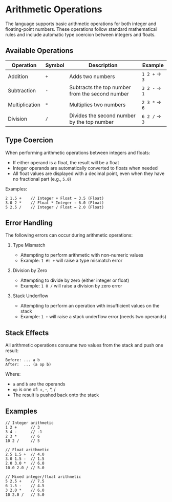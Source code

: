 # Arithmetic Operations

The language supports basic arithmetic operations for both integer and floating-point numbers. These operations follow standard mathematical rules and include automatic type coercion between integers and floats.

## Available Operations

| Operation | Symbol | Description | Example |
|-----------|--------|-------------|---------|
| Addition | `+` | Adds two numbers | `1 2 +` → `3` |
| Subtraction | `-` | Subtracts the top number from the second number | `3 2 -` → `1` |
| Multiplication | `*` | Multiplies two numbers | `2 3 *` → `6` |
| Division | `/` | Divides the second number by the top number | `6 2 /` → `3` |

## Type Coercion

When performing arithmetic operations between integers and floats:
- If either operand is a float, the result will be a float
- Integer operands are automatically converted to floats when needed
- All float values are displayed with a decimal point, even when they have no fractional part (e.g., `5.0`)

Examples:
```
2 1.5 +    // Integer + Float → 3.5 (Float)
3.0 2 *    // Float * Integer → 6.0 (Float)
5 2.5 /    // Integer / Float → 2.0 (Float)
```

## Error Handling

The following errors can occur during arithmetic operations:

1. Type Mismatch
   - Attempting to perform arithmetic with non-numeric values
   - Example: `1 #t +` will raise a type mismatch error

2. Division by Zero
   - Attempting to divide by zero (either integer or float)
   - Example: `1 0 /` will raise a division by zero error

3. Stack Underflow
   - Attempting to perform an operation with insufficient values on the stack
   - Example: `1 +` will raise a stack underflow error (needs two operands)

## Stack Effects

All arithmetic operations consume two values from the stack and push one result:

```
Before: ... a b
After:  ... (a op b)
```

Where:
- `a` and `b` are the operands
- `op` is one of: +, -, *, /
- The result is pushed back onto the stack

## Examples

```
// Integer arithmetic
1 2 +      // 3
3 4 -      // -1
2 3 *      // 6
10 2 /     // 5

// Float arithmetic
2.5 1.5 +  // 4.0
3.0 1.5 -  // 1.5
2.0 3.0 *  // 6.0
10.0 2.0 / // 5.0

// Mixed integer/float arithmetic
5 2.5 +    // 7.5
6 1.5 -    // 4.5
3 2.0 *    // 6.0
10 2.0 /   // 5.0
